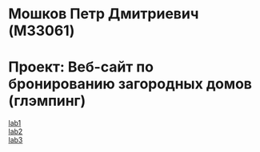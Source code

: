 # Мошков Петр Дмитриевич (M33061)
# Проект: Веб-сайт по бронированию загородных домов (глэмпинг)
 [lab1](lab1/index.html)  
 [lab2](lab2/index.html)  
 [lab3](lab3/index.html)
